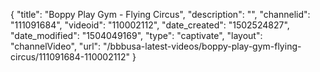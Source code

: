 {
    "title": "Boppy Play Gym - Flying Circus",
    "description": "",
    "channelid": "111091684",
    "videoid": "110002112",
    "date_created": "1502524827",
    "date_modified": "1504049169",
    "type": "captivate",
    "layout": "channelVideo",
    "url": "\/bbbusa-latest-videos\/boppy-play-gym-flying-circus\/111091684-110002112"
}